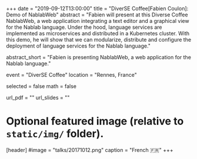 +++
date = "2019-09-12T13:00:00"
title = "DiverSE Coffee[Fabien Coulon]: Demo of NablabWeb"
abstract = "Fabien will present at this Diverse Coffee NablabWeb, a web application integrating a text editor and a graphical view for the Nablab language. Under the hood, language services are implemented as microservices and distributed in a Kubernetes cluster. With this demo, he will show that we can modularize, distribute and configure the deployment of language services for the Nablab language."

abstract_short = "Fabien is presenting NablabWeb, a web application for the Nablab language."

event = "DiverSE Coffee"
location = "Rennes, France"

selected = false
math = false

url_pdf = ""
url_slides = ""

# Optional featured image (relative to `static/img/` folder).
[header]
#image = "talks/20171012.png"
caption = "French :fr:"
+++

